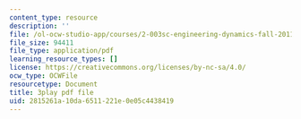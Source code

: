 ```yaml
---
content_type: resource
description: ''
file: /ol-ocw-studio-app/courses/2-003sc-engineering-dynamics-fall-2011/2815261a10da6511221e0e05c4438419_ZNVvYg1FOPk.pdf
file_size: 94411
file_type: application/pdf
learning_resource_types: []
license: https://creativecommons.org/licenses/by-nc-sa/4.0/
ocw_type: OCWFile
resourcetype: Document
title: 3play pdf file
uid: 2815261a-10da-6511-221e-0e05c4438419
---
```

